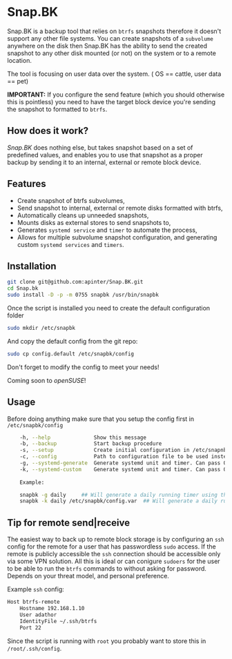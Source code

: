 # Snap.BK

Snap.BK is a backup tool that relies on `btrfs` snapshots therefore it doesn't support any other file systems. You can create snapshots of a `subvolume` anywhere on the disk then Snap.BK has the ability to send the created snapshot to any other disk mounted (or not) on the system or to a remote location.

The tool is focusing on user data over the system. ( OS == cattle, user data == pet)

__IMPORTANT:__ If you configure the send feature (which you should otherwise this is pointless) you need to have the target block device you're sending the snapshot to formatted to `btrfs`.

## How does it work?

_Snap.BK_ does nothing else, but takes snapshot based on a set of predefined values, and enables you to use that snapshot as a proper backup by sending it to an internal, external or remote block device.

## Features

- Create snapshot of btrfs subvolumes,
- Send snapshot to internal, external or remote disks formatted with btrfs,
- Automatically cleans up unneeded snapshots,
- Mounts disks as external stores to send snapshots to,
- Generates `systemd service` and `timer` to automate the process,
- Allows for multiple subvolume snapshot configuration, and generating custom `systemd services` and `timers`.

## Installation

```bash
git clone git@github.com:apinter/Snap.BK.git
cd Snap.bk
sudo install -D -p -m 0755 snapbk /usr/bin/snapbk
```

Once the script is installed you need to create the default configuration folder

```bash
sudo mkdir /etc/snapbk
```

And copy the default config from the git repo:

```bash
sudo cp config.default /etc/snapbk/config
```

Don't forget to modify the config to meet your needs!

Coming soon to _openSUSE_!

## Usage

Before doing anything make sure that you setup the config first in `/etc/snapbk/config`

```bash
    -h, --help              Show this message
    -b, --backup            Start backup procedure
    -s, --setup             Create initial configuration in /etc/snapnbackup/config
    -c, --config            Path to configuration file to be used instead of the default created with --setup 
    -g, --systemd-generate  Generate systemd unit and timer. Can pass OnCalendar value as argument (daily, weekly etc.)
    -k, --systemd-custom    Generate systemd unit and timer. Can pass OnCalendar value and config path as argument (in that order)
    
    Example:

    snapbk -g daily     ## Will generate a daily running timer using the default config path
    snapbk -k daily /etc/snapbk/config.var  ## Will generate a daily running timer using a custom config 

```

## Tip for remote send|receive

The easiest way to back up to remote block storage is by configuring an `ssh` config for the remote for a user that has passwordless `sudo` access. If the remote is publicly accessible the `ssh` connection should be accessible only via some VPN solution. All this is ideal or can conigure `sudoers` for the user to be able to run the `btrfs` commands to without asking for password. Depends on your threat model, and personal preference.

Example `ssh` config:

```bash
Host btrfs-remote
    Hostname 192.168.1.10
    User adathor
    IdentityFile ~/.ssh/btrfs
    Port 22
```

Since the script is running with `root` you probably want to store this in `/root/.ssh/config`.
